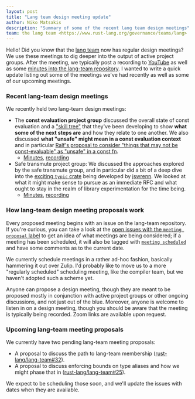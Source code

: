 ```yaml
---
layout: post
title: "Lang team design meeting update"
author: Niko Matsakis
description: "Summary of some of the recent lang team design meetings"
team: the lang team <https://www.rust-lang.org/governance/teams/lang>
---
```


Hello! Did you know that the [lang team] now has regular design
meetings? We use these meetings to dig deeper into the output of
active project groups. After the meeting, we typically post a
recording to [YouTube] as well as some [minutes into the lang-team
repository][min]. I wanted to write a quick update listing out some of
the meetings we've had recently as well as some of our upcoming
meetings.

[YouTube]: https://www.youtube.com/playlist?list=PL85XCvVPmGQg-gYy7R6a_Y91oQLdsbSpa
[lang team]: https://www.rust-lang.org/governance/teams/lang
[min]: https://lang-team.rust-lang.org/minutes.html

### Recent lang-team design meetings

We recently held two lang-team design meetings:

* The **const evaluation project group** discussed the overall state
  of const evaluation and a ["skill tree"] that they've been
  developing to show **what some of the next steps are** and how they
  relate to one another.  We also discussed **what "unsafe" might mean
  in a const evaluation context** and in particular [Ralf's proposal to
  consider "things that may not be const-evaluable" as "unsafe" in a
  const fn][ralfj].
  * [Minutes][m1], [recording][r1]
* Safe transmute project group: We discussed the approaches explored
  by the safe transmute group, and in particular did a bit of a deep
  dive into the [exciting `typic` crate][typic] being developed by
  [jswrenn]. We looked at what it might make sense to pursue as an
  immediate RFC and what ought to stay in the realm of library experimentation
  for the time being.
  * [Minutes][m2], [recording][r2]
  
[m1]: https://github.com/rust-lang/lang-team/blob/master/design-meeting-minutes/2020-06-24-const-eval-unsafe-and-skill-tree.md
[r1]: https://youtu.be/b3p2vX8wZ_c
[m2]: https://github.com/rust-lang/lang-team/blob/master/design-meeting-minutes/2020-07-01-safe-transmute-typic.md
[r2]: https://youtu.be/3aw-5Fcyo7s
[ralfj]: https://www.ralfj.de/blog/2018/07/19/const.html
["skill tree"]: https://github.com/nikomatsakis/skill-tree#what-is-a-skill-tree
[typic]: https://github.com/jswrenn/typic
[jswrenn]: https://github.com/jswrenn

### How lang-team design meeting proposals work

Every proposed meeting begins with an issue on the lang-team
repository. If you're curious, you can take a look at the [open issues
with the `meeting proposal` label][mp] to get an idea of what
meetings are being considered; if a meeting has been scheduled, it
will also be tagged with [`meeting scheduled`][ms] and have some comments as
to the current date.

[mp]: https://github.com/rust-lang/lang-team/issues?q=label%3Ameeting-proposal
[ms]: https://github.com/rust-lang/lang-team/issues?q=label%3Ameeting-scheduled

We currently schedule meetings in a rather ad-hoc fashion, basically
hammering it out over Zulip. I'd probably like to move us to a more
"regularly scheduled" scheduling meeting, like the compiler team, but
we haven't adopted such a scheme yet.

Anyone can propose a design meeting, though they are meant to be
proposed mostly in conjunction with active project groups or other
ongoing discussions, and not just out of the blue. Moreover, anyone is
welcome to listen in on a design meeting, though you should be aware
that the meeting is typically being recorded. Zoom links are available
upon request.

### Upcoming lang-team meeting proposals

We currently have two pending lang-team meeting proposals:

* A proposal to discuss the path to lang-team membership ([rust-lang/lang-team#32]).
* A proposal to discuss enforcing bounds on type aliases and how we
  might phase that in ([rust-lang/lang-team#25]).
  
We expect to be scheduling those soon, and we'll update the issues
with dates when they are available.

[rust-lang/lang-team#32]: https://github.com/rust-lang/lang-team/issues/32
[rust-lang/lang-team#25]: https://github.com/rust-lang/lang-team/issues/25
